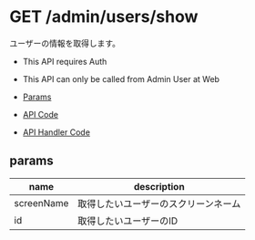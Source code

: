 # GET /admin/users/show

ユーザーの情報を取得します。

- This API requires Auth
- This API can only be called from Admin User at Web

- [Params](#params)
- [API Code](/src/endpoints/admin/users/show.js)
- [API Handler Code](/src/handlers/web/admin/users/show.js)

## params

name|description
---|---
screenName|取得したいユーザーのスクリーンネーム
id|取得したいユーザーのID
